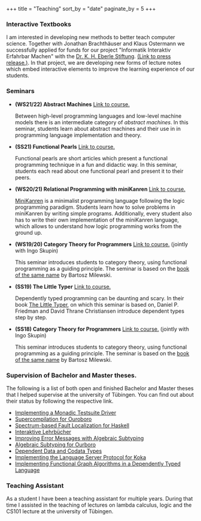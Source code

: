 +++
title = "Teaching"
sort_by = "date"
paginate_by = 5
+++

### Interactive Textbooks

I am interested in developing new methods to better teach computer science.
Together with Jonathan Brachthäuser and Klaus Ostermann we successfully applied for funds for our project "Informatik Interaktiv Erfahrbar Machen" with the [Dr. K. H. Eberle Stiftung](https://dreberlestiftung.de/). [(Link to press release.)](https://idw-online.de/de/news788056). In that project, we are developing new forms of lecture notes which embed interactive elements to improve the learning experience of our students.

### Seminars

- **(WS21/22) Abstract Machines** [Link to course.](http://ps.informatik.uni-tuebingen.de/teaching/ws21/am/)

  Between high-level programming languages and low-level machine models there is an intermediate category of *abstract machines*. In this seminar, students learn about abstract machines and their use in in programming language implementation and theory.

- **(SS21) Functional Pearls** [Link to course.](http://ps.informatik.uni-tuebingen.de/teaching/ss21/pearls/)

  Functional pearls are short articles which present a functional programming technique in a fun and didactic way.
  In this seminar, students each read about one functional pearl and present it to their peers.

- **(WS20/21) Relational Programming with miniKanren** [Link to course.](http://ps.informatik.uni-tuebingen.de/teaching/ws20/miniKanren/)

  [MiniKanren](http://minikanren.org/) is a minimalist programming language following the logic programming paradigm. Students learn how to solve problems in miniKanren by writing simple programs. Additionally, every student also has to write their own implementation of the miniKanren language, which allows to understand how logic programming works from the ground up.

- **(WS19/20) Category Theory for Programmers** [Link to course.](http://ps.informatik.uni-tuebingen.de/teaching/ws19/cats/) (jointly with Ingo Skupin)

  This seminar introduces students to category theory, using functional programming as a guiding principle. The seminar is based on the [book of the same name](https://bartoszmilewski.com/2014/10/28/category-theory-for-programmers-the-preface/) by Bartosz Milewski.

- **(SS19) The Little Typer** [Link to course.](http://ps.informatik.uni-tuebingen.de/teaching/ss19/tlt/)

  Dependently typed programming can be daunting and scary.
  In their book [The Little Typer](https://thelittletyper.com/), on which this seminar is based on, Daniel P. Friedman and David Thrane Christiansen introduce dependent types step by step.

- **(SS18) Category Theory for Programmers** [Link to course.](http://ps.informatik.uni-tuebingen.de/teaching/ss18/cats/) (jointly with Ingo Skupin)

  This seminar introduces students to category theory, using functional programming as a guiding principle.
  The seminar is based on the [book of the same name](https://bartoszmilewski.com/2014/10/28/category-theory-for-programmers-the-preface/) by Bartosz Milewski.

### Supervision of Bachelor and Master theses.

The following is a list of both open and finished Bachelor and Master theses that I helped supervise at the university of Tübingen. You can find out about their status by following the respective link.

- [Implementing a Monadic Testsuite Driver](https://ps.informatik.uni-tuebingen.de/teaching/thesis/2022/10/05/monadic-testing/)
- [Supercompilation for Ouroboro](https://ps.informatik.uni-tuebingen.de/teaching/thesis/2020/08/10/supercompiling-ouroboro/)
- [Spectrum-based Fault Localization for Haskell](https://se.informatik.uni-tuebingen.de/teaching/thesis/2022/01/10/sbfl-for-haskell/)
- [Interaktive Lehrbücher](https://se.informatik.uni-tuebingen.de/teaching/thesis/2021/11/25/interactive-interpreters/)
- [Improving Error Messages with Algebraic Subtyping](https://se.informatik.uni-tuebingen.de/teaching/thesis/2021/11/01/type-errors/)
- [Algebraic Subtyping for Ourboro](https://ps.informatik.uni-tuebingen.de/teaching/thesis/2020/08/10/subtyping-ouroboro/)
- [Dependent Data and Codata Types](https://ps.informatik.uni-tuebingen.de/teaching/thesis/2020/08/10/dependent-data-codata/)
- [Implementing the Language Server Protocol for Koka](https://ps.informatik.uni-tuebingen.de/teaching/thesis/2018/09/20/lsp-server-koka/)
- [Implementing Functional Graph Algorithms in a Dependently Typed Language](https://ps.informatik.uni-tuebingen.de/teaching/thesis/2018/05/30/idris-graph-algos/)

### Teaching Assistant

As a student I have been a teaching assistant for multiple years.
During that time I assisted in the teaching of lectures on lambda calculus, logic and the CS101 lecture at the university of Tübingen.
